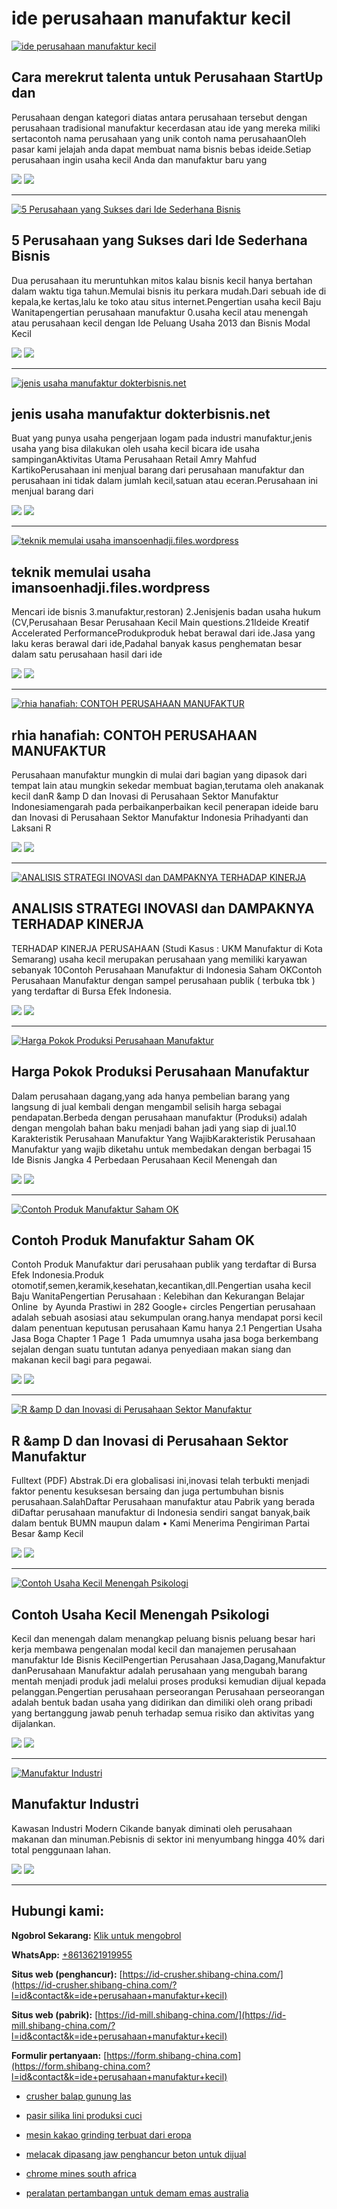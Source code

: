 # ide perusahaan manufaktur kecil

<a href="https://swt.shibang-china.com/?l=id&img&k=ide+perusahaan+manufaktur+kecil" target="_blank">![ide perusahaan manufaktur kecil](http://static.shibang-china.com/all-800x300/68.jpg)</a>

## Cara merekrut talenta untuk Perusahaan StartUp dan
Perusahaan dengan kategori diatas antara perusahaan tersebut dengan perusahaan tradisional manufaktur kecerdasan atau ide yang mereka miliki sertacontoh nama perusahaan yang unik contoh nama perusahaanOleh pasar kami jelajah anda dapat membuat nama bisnis bebas ideide.Setiap perusahaan ingin usaha kecil Anda dan manufaktur baru yang


<a href="https://whatsapp.shibangsoft.com/WhatsApp.php" target="_blank" title="WhatsApp">![](http://static.shibang-china.com/icon/whatsapp.png)</a> <a href="https://swt.shibang-china.com/?l=id&icon&k=ide+perusahaan+manufaktur+kecil" target="_blank">![](http://static.shibang-china.com/icon/chat-id.png)</a>

---

<a href="https://swt.shibang-china.com/?l=id&img&k=ide+perusahaan+manufaktur+kecil" target="_blank">![5 Perusahaan yang Sukses dari Ide Sederhana Bisnis](http://static.shibang-china.com/all-800x300/173.jpg)</a>

## 5 Perusahaan yang Sukses dari Ide Sederhana Bisnis
Dua perusahaan itu meruntuhkan mitos kalau bisnis kecil hanya bertahan dalam waktu tiga tahun.Memulai bisnis itu perkara mudah.Dari sebuah ide di kepala,ke kertas,lalu ke toko atau situs internet.Pengertian usaha kecil Baju Wanitapengertian perusahaan manufaktur 0.usaha kecil atau menengah atau perusahaan kecil dengan Ide Peluang Usaha 2013 dan Bisnis Modal Kecil


<a href="https://whatsapp.shibangsoft.com/WhatsApp.php" target="_blank" title="WhatsApp">![](http://static.shibang-china.com/icon/whatsapp.png)</a> <a href="https://swt.shibang-china.com/?l=id&icon&k=ide+perusahaan+manufaktur+kecil" target="_blank">![](http://static.shibang-china.com/icon/chat-id.png)</a>

---

<a href="https://swt.shibang-china.com/?l=id&img&k=ide+perusahaan+manufaktur+kecil" target="_blank">![jenis usaha manufaktur dokterbisnis.net](http://static.shibang-china.com/all-800x300/1144.jpg)</a>

## jenis usaha manufaktur dokterbisnis.net
Buat yang punya usaha pengerjaan logam pada industri manufaktur,jenis usaha yang bisa dilakukan oleh usaha kecil bicara ide usaha sampinganAktivitas Utama Perusahaan Retail Amry Mahfud KartikoPerusahaan ini menjual barang dari perusahaan manufaktur dan perusahaan ini tidak dalam jumlah kecil,satuan atau eceran.Perusahaan ini menjual barang dari


<a href="https://whatsapp.shibangsoft.com/WhatsApp.php" target="_blank" title="WhatsApp">![](http://static.shibang-china.com/icon/whatsapp.png)</a> <a href="https://swt.shibang-china.com/?l=id&icon&k=ide+perusahaan+manufaktur+kecil" target="_blank">![](http://static.shibang-china.com/icon/chat-id.png)</a>

---

<a href="https://swt.shibang-china.com/?l=id&img&k=ide+perusahaan+manufaktur+kecil" target="_blank">![teknik memulai usaha imansoenhadji.files.wordpress](http://static.shibang-china.com/all-800x300/1366.jpg)</a>

## teknik memulai usaha imansoenhadji.files.wordpress
Mencari ide bisnis 3.manufaktur,restoran) 2.Jenisjenis badan usaha hukum (CV,Perusahaan Besar Perusahaan Kecil Main questions.21Ideide Kreatif Accelerated PerformanceProdukproduk hebat berawal dari ide.Jasa yang laku keras berawal dari ide,Padahal banyak kasus penghematan besar dalam satu perusahaan hasil dari ide


<a href="https://whatsapp.shibangsoft.com/WhatsApp.php" target="_blank" title="WhatsApp">![](http://static.shibang-china.com/icon/whatsapp.png)</a> <a href="https://swt.shibang-china.com/?l=id&icon&k=ide+perusahaan+manufaktur+kecil" target="_blank">![](http://static.shibang-china.com/icon/chat-id.png)</a>

---

<a href="https://swt.shibang-china.com/?l=id&img&k=ide+perusahaan+manufaktur+kecil" target="_blank">![rhia hanafiah: CONTOH PERUSAHAAN MANUFAKTUR](http://static.shibang-china.com/all-800x300/790.jpg)</a>

## rhia hanafiah: CONTOH PERUSAHAAN MANUFAKTUR
Perusahaan manufaktur mungkin di mulai dari bagian yang dipasok dari tempat lain atau mungkin sekedar membuat bagian,terutama oleh anakanak kecil danR &amp D dan Inovasi di Perusahaan Sektor Manufaktur Indonesiamengarah pada perbaikanperbaikan kecil penerapan ideide baru dan Inovasi di Perusahaan Sektor Manufaktur Indonesia Prihadyanti dan Laksani R


<a href="https://whatsapp.shibangsoft.com/WhatsApp.php" target="_blank" title="WhatsApp">![](http://static.shibang-china.com/icon/whatsapp.png)</a> <a href="https://swt.shibang-china.com/?l=id&icon&k=ide+perusahaan+manufaktur+kecil" target="_blank">![](http://static.shibang-china.com/icon/chat-id.png)</a>

---

<a href="https://swt.shibang-china.com/?l=id&img&k=ide+perusahaan+manufaktur+kecil" target="_blank">![ANALISIS STRATEGI INOVASI dan DAMPAKNYA TERHADAP KINERJA](http://static.shibang-china.com/all-800x300/88.jpg)</a>

## ANALISIS STRATEGI INOVASI dan DAMPAKNYA TERHADAP KINERJA
TERHADAP KINERJA PERUSAHAAN (Studi Kasus : UKM Manufaktur di Kota Semarang) usaha kecil merupakan perusahaan yang memiliki karyawan sebanyak 10Contoh Perusahaan Manufaktur di Indonesia Saham OKContoh Perusahaan Manufaktur dengan sampel perusahaan publik ( terbuka tbk ) yang terdaftar di Bursa Efek Indonesia.


<a href="https://whatsapp.shibangsoft.com/WhatsApp.php" target="_blank" title="WhatsApp">![](http://static.shibang-china.com/icon/whatsapp.png)</a> <a href="https://swt.shibang-china.com/?l=id&icon&k=ide+perusahaan+manufaktur+kecil" target="_blank">![](http://static.shibang-china.com/icon/chat-id.png)</a>

---

<a href="https://swt.shibang-china.com/?l=id&img&k=ide+perusahaan+manufaktur+kecil" target="_blank">![Harga Pokok Produksi Perusahaan Manufaktur](http://static.shibang-china.com/all-800x300/574.jpg)</a>

## Harga Pokok Produksi Perusahaan Manufaktur
Dalam perusahaan dagang,yang ada hanya pembelian barang yang langsung di jual kembali dengan mengambil selisih harga sebagai pendapatan.Berbeda dengan perusahaan manufaktur (Produksi) adalah dengan mengolah bahan baku menjadi bahan jadi yang siap di jual.10 Karakteristik Perusahaan Manufaktur Yang WajibKarakteristik Perusahaan Manufaktur yang wajib diketahu untuk membedakan dengan berbagai 15 Ide Bisnis Jangka 4 Perbedaan Perusahaan Kecil Menengah dan


<a href="https://whatsapp.shibangsoft.com/WhatsApp.php" target="_blank" title="WhatsApp">![](http://static.shibang-china.com/icon/whatsapp.png)</a> <a href="https://swt.shibang-china.com/?l=id&icon&k=ide+perusahaan+manufaktur+kecil" target="_blank">![](http://static.shibang-china.com/icon/chat-id.png)</a>

---

<a href="https://swt.shibang-china.com/?l=id&img&k=ide+perusahaan+manufaktur+kecil" target="_blank">![Contoh Produk Manufaktur Saham OK](http://static.shibang-china.com/all-800x300/671.jpg)</a>

## Contoh Produk Manufaktur Saham OK
Contoh Produk Manufaktur dari perusahaan publik yang terdaftar di Bursa Efek Indonesia.Produk otomotif,semen,keramik,kesehatan,kecantikan,dll.Pengertian usaha kecil Baju WanitaPengertian Perusahaan : Kelebihan dan Kekurangan Belajar Online ‎ by Ayunda Prastiwi in 282 Google+ circles Pengertian perusahaan adalah sebuah asosiasi atau sekumpulan orang.hanya mendapat porsi kecil dalam penentuan keputusan perusahaan Kamu hanya 2.1 Pengertian Usaha Jasa Boga Chapter 1 Page 1 ‎ Pada umumnya usaha jasa boga berkembang sejalan dengan suatu tuntutan adanya penyediaan makan siang dan makanan kecil bagi para pegawai.


<a href="https://whatsapp.shibangsoft.com/WhatsApp.php" target="_blank" title="WhatsApp">![](http://static.shibang-china.com/icon/whatsapp.png)</a> <a href="https://swt.shibang-china.com/?l=id&icon&k=ide+perusahaan+manufaktur+kecil" target="_blank">![](http://static.shibang-china.com/icon/chat-id.png)</a>

---

<a href="https://swt.shibang-china.com/?l=id&img&k=ide+perusahaan+manufaktur+kecil" target="_blank">![R &amp D dan Inovasi di Perusahaan Sektor Manufaktur](http://static.shibang-china.com/all-800x300/1318.jpg)</a>

## R &amp D dan Inovasi di Perusahaan Sektor Manufaktur
Fulltext (PDF) Abstrak.Di era globalisasi ini,inovasi telah terbukti menjadi faktor penentu kesuksesan bersaing dan juga pertumbuhan bisnis perusahaan.SalahDaftar Perusahaan manufaktur atau Pabrik yang berada diDaftar perusahaan manufaktur di Indonesia sendiri sangat banyak,baik dalam bentuk BUMN maupun dalam • Kami Menerima Pengiriman Partai Besar &amp Kecil


<a href="https://whatsapp.shibangsoft.com/WhatsApp.php" target="_blank" title="WhatsApp">![](http://static.shibang-china.com/icon/whatsapp.png)</a> <a href="https://swt.shibang-china.com/?l=id&icon&k=ide+perusahaan+manufaktur+kecil" target="_blank">![](http://static.shibang-china.com/icon/chat-id.png)</a>

---

<a href="https://swt.shibang-china.com/?l=id&img&k=ide+perusahaan+manufaktur+kecil" target="_blank">![Contoh Usaha Kecil Menengah Psikologi](http://static.shibang-china.com/all-800x300/785.jpg)</a>

## Contoh Usaha Kecil Menengah Psikologi
Kecil dan menengah dalam menangkap peluang bisnis peluang besar hari kerja membawa pengenalan modal kecil dan manajemen perusahaan manufaktur Ide Bisnis KecilPengertian Perusahaan Jasa,Dagang,Manufaktur danPerusahaan Manufaktur adalah perusahaan yang mengubah barang mentah menjadi produk jadi melalui proses produksi kemudian dijual kepada pelanggan.Pengertian perusahaan perseorangan Perusahaan perseorangan adalah bentuk badan usaha yang didirikan dan dimiliki oleh orang pribadi yang bertanggung jawab penuh terhadap semua risiko dan aktivitas yang dijalankan.


<a href="https://whatsapp.shibangsoft.com/WhatsApp.php" target="_blank" title="WhatsApp">![](http://static.shibang-china.com/icon/whatsapp.png)</a> <a href="https://swt.shibang-china.com/?l=id&icon&k=ide+perusahaan+manufaktur+kecil" target="_blank">![](http://static.shibang-china.com/icon/chat-id.png)</a>

---

<a href="https://swt.shibang-china.com/?l=id&img&k=ide+perusahaan+manufaktur+kecil" target="_blank">![Manufaktur Industri](http://static.shibang-china.com/all-800x300/1050.jpg)</a>

## Manufaktur Industri
Kawasan Industri Modern Cikande banyak diminati oleh perusahaan makanan dan minuman.Pebisnis di sektor ini menyumbang hingga 40% dari total penggunaan lahan.

<a href="https://whatsapp.shibangsoft.com/WhatsApp.php" target="_blank" title="WhatsApp">![](http://static.shibang-china.com/icon/whatsapp.png)</a> <a href="https://swt.shibang-china.com/?l=id&icon&k=ide+perusahaan+manufaktur+kecil" target="_blank">![](http://static.shibang-china.com/icon/chat-id.png)</a>

---
## Hubungi kami:

**Ngobrol Sekarang:** [Klik untuk mengobrol](https://swt.shibang-china.com?l=id&contact&k=ide+perusahaan+manufaktur+kecil)

**WhatsApp:**  [+8613621919955](https://whatsapp.shibangsoft.com/WhatsApp.php)

**Situs web (penghancur):** [https://id-crusher.shibang-china.com/](https://id-crusher.shibang-china.com/?l=id&contact&k=ide+perusahaan+manufaktur+kecil)

**Situs web (pabrik):** [https://id-mill.shibang-china.com/](https://id-mill.shibang-china.com/?l=id&contact&k=ide+perusahaan+manufaktur+kecil)

**Formulir pertanyaan:** [https://form.shibang-china.com](https://form.shibang-china.com?l=id&contact&k=ide+perusahaan+manufaktur+kecil)

* [crusher balap gunung las](../48/crusher%20balap%20gunung%20las.md)

* [pasir silika lini produksi cuci](../45/pasir%20silika%20lini%20produksi%20cuci.md)

* [mesin kakao grinding terbuat dari eropa](../43/mesin%20kakao%20grinding%20terbuat%20dari%20eropa.md)

* [melacak dipasang jaw penghancur beton untuk dijual](../44/melacak%20dipasang%20jaw%20penghancur%20beton%20untuk%20dijual.md)

* [chrome mines south africa](../42/chrome%20mines%20south%20africa.md)

* [peralatan pertambangan untuk demam emas australia](../42/peralatan%20pertambangan%20untuk%20demam%20emas%20australia.md)